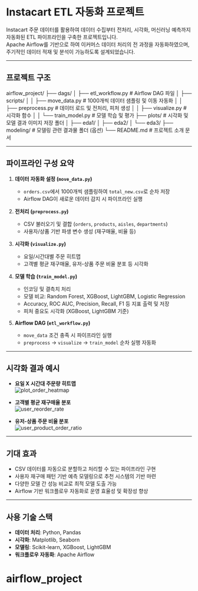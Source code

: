 # Instacart ETL 자동화 프로젝트

Instacart 주문 데이터를 활용하여 데이터 수집부터 전처리, 시각화, 머신러닝 예측까지 자동화된 ETL 파이프라인을 구축한 프로젝트입니다.  
Apache Airflow를 기반으로 하여 이커머스 데이터 처리의 전 과정을 자동화하였으며, 주기적인 데이터 적재 및 분석이 가능하도록 설계되었습니다.

---

## 프로젝트 구조

airflow_project/
├── dags/
│ ├── etl_workflow.py # Airflow DAG 파일
│ ├── scripts/
│ │ ├── move_data.py # 1000개씩 데이터 샘플링 및 이동 자동화
│ │ ├── preprocess.py # 데이터 로드 및 전처리, 피처 생성
│ │ ├── visualize.py # 시각화 함수
│ │ └── train_model.py # 모델 학습 및 평가
├── plots/ # 시각화 및 모델 결과 이미지 저장 폴더
│ ├── eda1/
│ ├── eda2/
│ └── eda3/
├── modeling/ # 모델링 관련 결과물 폴더 (옵션)
└── README.md # 프로젝트 소개 문서

---

## 파이프라인 구성 요약

1. **데이터 자동화 설정 (`move_data.py`)**  
   - `orders.csv`에서 1000개씩 샘플링하여 `total_new.csv`로 순차 저장  
   - Airflow DAG이 새로운 데이터 감지 시 파이프라인 실행

2. **전처리 (`preprocess.py`)**  
   - CSV 불러오기 및 결합 (`orders`, `products`, `aisles`, `departments`)  
   - 사용자/상품 기반 파생 변수 생성 (재구매율, 비율 등)

3. **시각화 (`visualize.py`)**  
   - 요일/시간대별 주문 히트맵  
   - 고객별 평균 재구매율, 유저-상품 주문 비율 분포 등 시각화

4. **모델 학습 (`train_model.py`)**  
   - 인코딩 및 결측치 처리  
   - 모델 비교: Random Forest, XGBoost, LightGBM, Logistic Regression  
   - Accuracy, ROC AUC, Precision, Recall, F1 등 지표 출력 및 저장  
   - 피처 중요도 시각화 (XGBoost, LightGBM 기준)

5. **Airflow DAG (`etl_workflow.py`)**  
   - `move_data` 조건 충족 시 파이프라인 실행  
   - `preprocess` → `visualize` → `train_model` 순차 실행 자동화

---

## 시각화 결과 예시
- **요일 X 시간대 주문량 히트맵**  
  ![plot_order_heatmap](plots/order_heatmap.png)

- **고객별 평균 재구매율 분포**  
  ![user_reorder_rate](plots/user_reorder_rate.png)

- **유저-상품 주문 비율 분포**  
  ![user_product_order_ratio](plots/user_product_order_ratio.png)

---

## 기대 효과

- CSV 데이터를 자동으로 분할하고 처리할 수 있는 파이프라인 구현  
- 사용자 재구매 패턴 기반 예측 모델링으로 추천 시스템의 기반 마련  
- 다양한 모델 간 성능 비교로 최적 모델 도출 가능  
- Airflow 기반 워크플로우 자동화로 운영 효율성 및 확장성 향상
---

## 사용 기술 스택
- **데이터 처리**: Python, Pandas  
- **시각화**: Matplotlib, Seaborn  
- **모델링**: Scikit-learn, XGBoost, LightGBM  
- **워크플로우 자동화**: Apache Airflow  
# airflow_project

